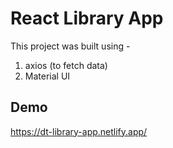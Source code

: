 # React Library App

This project was built using -

1. axios (to fetch data)
2. Material UI

## Demo
https://dt-library-app.netlify.app/
